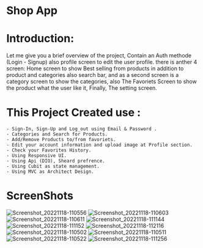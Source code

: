 # Shop App

# Introduction:

  Let me give you a brief overview of the project, 
  Contain an Auth methode (Login - Signup)  also profile screen to edit the user profile.
  there is anther 4 screen: Home screen to show Best selling from products  in addition to  product and categories also search bar,
  and as a second screen is a category screen to show the categories,
  also The Favoriets Screen to show the product what the user like it,
  Finally, The setting screen.

# This Project Created use :

    - Sign-In, Sign-Up and Log_out using Email & Password .
    - Categories and Search for Products.
    - Add/Remove Products to/from favoriets.
    - Edit your account information and upload image at Profile section.
    - Check your Favorites History.
    - Using Responsive UI.
    - Using Api (DIO), Sheard prefrence.
    - Using Cubit as state management.
    - Using MVC as Architect Design.
    
# ScreenShots

![Screenshot_20221118-110556](https://user-images.githubusercontent.com/109968682/202693829-2fa94080-3bb6-42ae-ad5d-52ce3c875bfd.jpg)
![Screenshot_20221118-110603](https://user-images.githubusercontent.com/109968682/202693862-ef423259-7d82-4fdd-9e21-583d06b40738.jpg)
![Screenshot_20221118-110611](https://user-images.githubusercontent.com/109968682/202693870-1018d5d7-af5f-42e3-b9e1-b4a0066dc316.jpg)
![Screenshot_20221118-111144](https://user-images.githubusercontent.com/109968682/202693915-e11f4147-5bee-4800-82c2-18103a9360ad.jpg)
![Screenshot_20221118-111152](https://user-images.githubusercontent.com/109968682/202693931-8ab303e9-b9ce-44df-a878-5f720118a7d3.jpg)
![Screenshot_20221118-112116](https://user-images.githubusercontent.com/109968682/202694189-5900d6e2-3ac4-4dac-b06b-4f1b966ff44e.jpg)
![Screenshot_20221118-110502](https://user-images.githubusercontent.com/109968682/202694211-7de2ba73-91f7-4b6d-8fc0-b48d7ef6c9dc.jpg)
![Screenshot_20221118-110511](https://user-images.githubusercontent.com/109968682/202694237-9c557465-b2ae-4171-a459-2bf923c0c526.jpg)
![Screenshot_20221118-110522](https://user-images.githubusercontent.com/109968682/202694325-b4701d5b-b3bb-4974-92be-c4ce7cbd6f5d.jpg)
![Screenshot_20221118-111256](https://user-images.githubusercontent.com/109968682/202694362-5d251052-322a-4190-bab3-bc573a665308.jpg)

